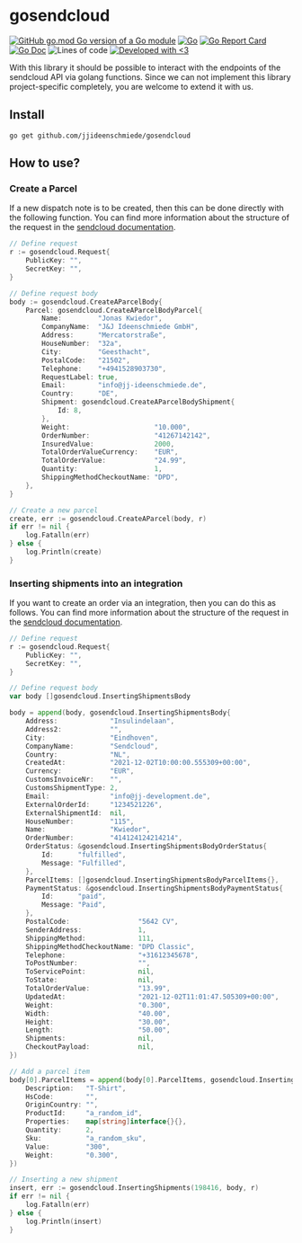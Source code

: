 # gosendcloud

[![GitHub go.mod Go version of a Go module](https://img.shields.io/github/go-mod/go-version/jjideenschmiede/gosendcloud.svg)](https://golang.org/) [![Go](https://github.com/jjideenschmiede/gosendcloud/actions/workflows/go.yml/badge.svg)](https://github.com/jjideenschmiede/gosendcloud/actions/workflows/go.yml) [![Go Report Card](https://goreportcard.com/badge/github.com/jjideenschmiede/gosendcloud)](https://goreportcard.com/report/github.com/jjideenschmiede/gosendcloud) [![Go Doc](https://godoc.org/github.com/jjideenschmiede/gosendcloud?status.svg)](https://pkg.go.dev/github.com/jjideenschmiede/gosendcloud) ![Lines of code](https://img.shields.io/tokei/lines/github/jjideenschmiede/gosendcloud) [![Developed with <3](https://img.shields.io/badge/Developed%20with-%3C3-19ABFF)](https://jj-dev.de/)

With this library it should be possible to interact with the endpoints of the sendcloud API via golang functions. Since we can not implement this library project-specific completely, you are welcome to extend it with us.

## Install

```console
go get github.com/jjideenschmiede/gosendcloud
```

## How to use?

### Create a Parcel

If a new dispatch note is to be created, then this can be done directly with the following function. You can find more information about the structure of the request in the [sendcloud documentation](https://docs.sendcloud.sc/api/v2/shipping/#create-a-parcel).

```go
// Define request
r := gosendcloud.Request{
    PublicKey: "",
    SecretKey: "",
}

// Define request body
body := gosendcloud.CreateAParcelBody{
    Parcel: gosendcloud.CreateAParcelBodyParcel{
        Name:         "Jonas Kwiedor",
        CompanyName:  "J&J Ideenschmiede GmbH",
        Address:      "Mercatorstraße",
        HouseNumber:  "32a",
        City:         "Geesthacht",
        PostalCode:   "21502",
        Telephone:    "+4941528903730",
        RequestLabel: true,
        Email:        "info@jj-ideenschmiede.de",
        Country:      "DE",
        Shipment: gosendcloud.CreateAParcelBodyShipment{
            Id: 8,
        },
        Weight:                     "10.000",
        OrderNumber:                "41267142142",
        InsuredValue:               2000,
        TotalOrderValueCurrency:    "EUR",
        TotalOrderValue:            "24.99",
        Quantity:                   1,
        ShippingMethodCheckoutName: "DPD",
    },
}

// Create a new parcel
create, err := gosendcloud.CreateAParcel(body, r)
if err != nil {
    log.Fatalln(err)
} else {
    log.Println(create)
}
```

### Inserting shipments into an integration

If you want to create an order via an integration, then you can do this as follows. You can find more information about the structure of the request in the [sendcloud documentation](https://docs.sendcloud.sc/api/v2/shipping/#inserting-shipments-into-an-integration).

```go
// Define request
r := gosendcloud.Request{
    PublicKey: "",
    SecretKey: "",
}

// Define request body
var body []gosendcloud.InsertingShipmentsBody

body = append(body, gosendcloud.InsertingShipmentsBody{
    Address:             "Insulindelaan",
    Address2:            "",
    City:                "Eindhoven",
    CompanyName:         "Sendcloud",
    Country:             "NL",
    CreatedAt:           "2021-12-02T10:00:00.555309+00:00",
    Currency:            "EUR",
    CustomsInvoiceNr:    "",
    CustomsShipmentType: 2,
    Email:               "info@jj-development.de",
    ExternalOrderId:     "1234521226",
    ExternalShipmentId:  nil,
    HouseNumber:         "115",
    Name:                "Kwiedor",
    OrderNumber:         "414124124214214",
    OrderStatus: &gosendcloud.InsertingShipmentsBodyOrderStatus{
        Id:      "fulfilled",
        Message: "Fulfilled",
    },
    ParcelItems: []gosendcloud.InsertingShipmentsBodyParcelItems{},
    PaymentStatus: &gosendcloud.InsertingShipmentsBodyPaymentStatus{
        Id:      "paid",
        Message: "Paid",
    },
    PostalCode:                 "5642 CV",
    SenderAddress:              1,
    ShippingMethod:             111,
    ShippingMethodCheckoutName: "DPD Classic",
    Telephone:                  "+31612345678",
    ToPostNumber:               "",
    ToServicePoint:             nil,
    ToState:                    nil,
    TotalOrderValue:            "13.99",
    UpdatedAt:                  "2021-12-02T11:01:47.505309+00:00",
    Weight:                     "0.300",
    Width:                      "40.00",
    Height:                     "30.00",
    Length:                     "50.00",
    Shipments:                  nil,
    CheckoutPayload:            nil,
})

// Add a parcel item
body[0].ParcelItems = append(body[0].ParcelItems, gosendcloud.InsertingShipmentsBodyParcelItems{
    Description:   "T-Shirt",
    HsCode:        "",
    OriginCountry: "",
    ProductId:     "a_random_id",
    Properties:    map[string]interface{}{},
    Quantity:      2,
    Sku:           "a_random_sku",
    Value:         "300",
    Weight:        "0.300",
})

// Inserting a new shipment
insert, err := gosendcloud.InsertingShipments(198416, body, r)
if err != nil {
    log.Fatalln(err)
} else {
    log.Println(insert)
}
```
